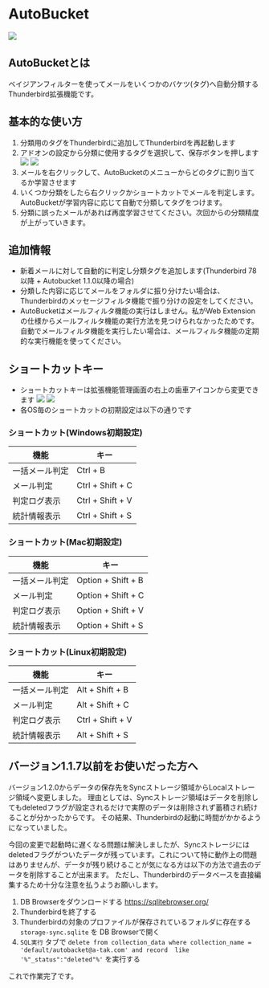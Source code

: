 # AutoBucket

![](https://github.com/a-tak/auto-bucket/raw/master/docs/github-open-graph.png)

## AutoBucketとは

ベイジアンフィルターを使ってメールをいくつかのバケツ(タグ)へ自動分類するThunderbird拡張機能です。

## 基本的な使い方

1. 分類用のタグをThunderbirdに追加してThunderbirdを再起動します
2. アドオンの設定から分類に使用するタグを選択して、保存ボタンを押します
[![](https://github.com/a-tak/auto-bucket/raw/master/docs/initial-setting1.jpg)](https://github.com/a-tak/auto-bucket/raw/master/docs/initial-setting1.jpg)
[![](https://github.com/a-tak/auto-bucket/raw/master/docs/initial-setting2.jpg)](https://github.com/a-tak/auto-bucket/raw/master/docs/initial-setting2.jpg)
3. メールを右クリックして、AutoBucketのメニューからどのタグに割り当てるか学習させます
4. いくつか分類をしたら右クリックかショートカットでメールを判定します。AutoBucketが学習内容に応じて自動で分類してタグをつけます。
5. 分類に誤ったメールがあれば再度学習させてください。次回からの分類精度が上がっていきます。

## 追加情報

* 新着メールに対して自動的に判定し分類タグを追加します(Thunderbird 78以降 + Autobucket 1.1.0以降の場合)
* 分類した内容に応じてメールをフォルダに振り分けたい場合は、Thunderbirdのメッセージフィルタ機能で振り分けの設定をしてください。
* AutoBucketはメールフィルタ機能の実行はしません。私がWeb Extensionの仕様からメールフィルタ機能の実行方法を見つけられなかったためです。自動でメールフィルタ機能を実行したい場合は、メールフィルタ機能の定期的な実行機能を使ってください。

## ショートカットキー

* ショートカットキーは拡張機能管理画面の右上の歯車アイコンから変更できます
[![](https://github.com/a-tak/auto-bucket/raw/master/docs/shortcut-setting1.jpg)](https://github.com/a-tak/auto-bucket/raw/master/docs/shortcut-setting1.jpg)
[![](https://github.com/a-tak/auto-bucket/raw/master/docs/shortcut-setting2.jpg)](https://github.com/a-tak/auto-bucket/raw/master/docs/shortcut-setting2.jpg)
* 各OS毎のショートカットの初期設定は以下の通りです

### ショートカット(Windows初期設定)

| 機能 | キー |
|-----|------|
|一括メール判定|Ctrl + B|
|メール判定|Ctrl + Shift + C|
|判定ログ表示|Ctrl + Shift + V|
|統計情報表示|Ctrl + Shift + S|


### ショートカット(Mac初期設定)

| 機能 | キー |
|-----|------|
|一括メール判定|Option + Shift + B|
|メール判定|Option + Shift + C|
|判定ログ表示|Option + Shift + V|
|統計情報表示|Option + Shift + S|

### ショートカット(Linux初期設定)

| 機能 | キー |
|-----|------|
|一括メール判定|Alt + Shift + B|
|メール判定|Alt + Shift + C|
|判定ログ表示|Ctrl + Shift + V|
|統計情報表示|Alt + Shift + S|

## バージョン1.1.7以前をお使いだった方へ

バージョン1.2.0からデータの保存先をSyncストレージ領域からLocalストレージ領域へ変更しました。
理由としては、Syncストレージ領域はデータを削除してもdeletedフラグが設定されるだけで実際のデータは削除されず蓄積され続けることが分かったからです。
その結果、Thunderbirdの起動に時間がかかるようになっていました。

今回の変更で起動時に遅くなる問題は解決しましたが、Syncストレージにはdeletedフラグがついたデータが残っています。これについて特に動作上の問題はありませんが、データが残り続けることが気になる方は以下の方法で過去のデータを削除することが出来ます。
ただし、Thunderbirdのデータベースを直接編集するため十分な注意を払うようお願いします。

1. DB Browserをダウンロードする https://sqlitebrowser.org/
2. Thunderbirdを終了する
3. Thunderbirdの対象のプロファイルが保存されているフォルダに存在する `storage-sync.sqlite` を DB Browserで開く
4. `SQL実行` タブで `delete from collection_data where collection_name = 'default/autobacket@a-tak.com' and record  like '%"_status":"deleted"%'` を実行する

これで作業完了です。
